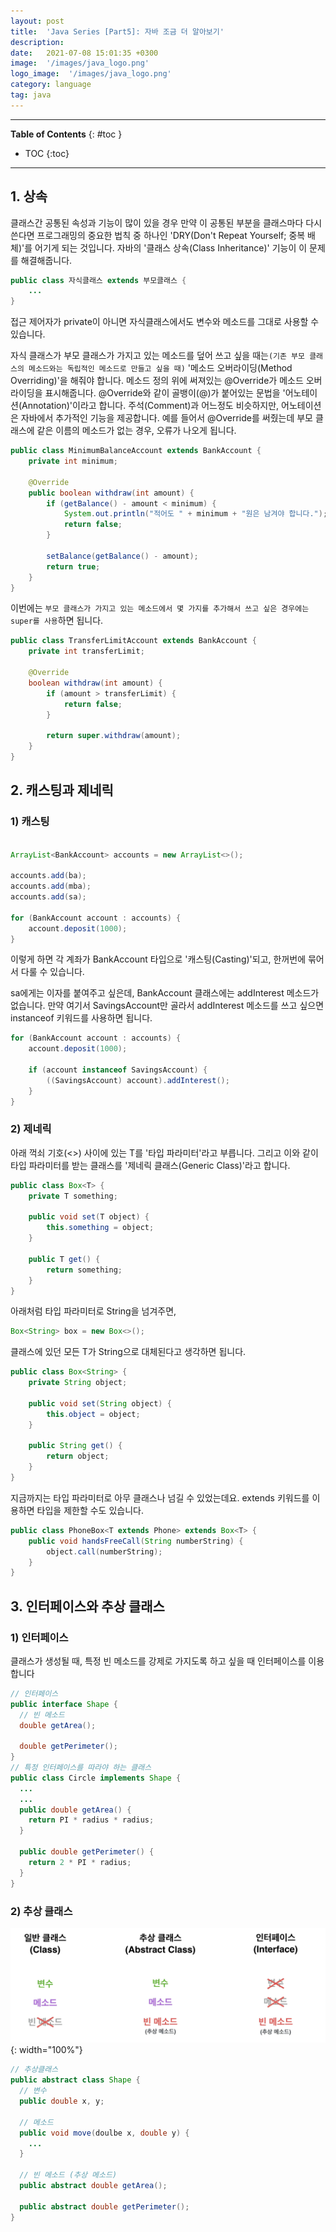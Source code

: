 ```yaml
---
layout: post
title:  'Java Series [Part5]: 자바 조금 더 알아보기'
description: 
date:   2021-07-08 15:01:35 +0300
image:  '/images/java_logo.png'
logo_image:  '/images/java_logo.png'
category: language
tag: java
---
```

---

**Table of Contents**
{: #toc }
*  TOC
{:toc}

---


## 1. 상속  

클래스간 공통된 속성과 기능이 많이 있을 경우 만약 이 공통된 부분을 클래스마다 다시 쓴다면 프로그래밍의 중요한 법칙 중 하나인 'DRY(Don't Repeat Yourself; 중복 배체)'를 어기게 되는 것입니다. 자바의 '클래스 상속(Class Inheritance)' 기능이 이 문제를 해결해줍니다.  

```java
public class 자식클래스 extends 부모클래스 {
    ...
}
```

접근 제어자가 private이 아니면 자식클래스에서도 변수와 메소드를 그대로 사용할 수 있습니다.  

자식 클래스가 부모 클래스가 가지고 있는 메소드를 덮어 쓰고 싶을 때는`(기존 부모 클래스의 메소드와는 독립적인 메소드로 만들고 싶을 때)` '메소드 오버라이딩(Method Overriding)'을 해줘야 합니다. 메소드 정의 위에 써져있는 @Override가 메소드 오버라이딩을 표시해줍니다. @Override와 같이 골뱅이(@)가 붙어있는 문법을 '어노테이션(Annotation)'이라고 합니다. 주석(Comment)과 어느정도 비슷하지만, 어노테이션은 자바에서 추가적인 기능을 제공합니다. 예를 들어서 @Override를 써줬는데 부모 클래스에 같은 이름의 메소드가 없는 경우, 오류가 나오게 됩니다.  

```java
public class MinimumBalanceAccount extends BankAccount {
    private int minimum;

    @Override
    public boolean withdraw(int amount) {
        if (getBalance() - amount < minimum) {
            System.out.println("적어도 " + minimum + "원은 남겨야 합니다.");
            return false;
        }

        setBalance(getBalance() - amount);
        return true;
    }
}
```  

이번에는 `부모 클래스가 가지고 있는 메소드에서 몇 가지를 추가해서 쓰고 싶은 경우에는 super를 사용`하면 됩니다.

```java
public class TransferLimitAccount extends BankAccount {
    private int transferLimit;

    @Override
    boolean withdraw(int amount) {
        if (amount > transferLimit) {
            return false;
        }

        return super.withdraw(amount);
    }
}  
```


## 2. 캐스팅과 제네릭

### 1) 캐스팅  

```java

ArrayList<BankAccount> accounts = new ArrayList<>();

accounts.add(ba);
accounts.add(mba);
accounts.add(sa);

for (BankAccount account : accounts) {
    account.deposit(1000);
}
```  
이렇게 하면 각 계좌가 BankAccount 타입으로 '캐스팅(Casting)'되고, 한꺼번에 묶어서 다룰 수 있습니다.  

sa에게는 이자를 붙여주고 싶은데, BankAccount 클래스에는 addInterest 메소드가 없습니다. 만약 여기서 SavingsAccount만 골라서 addInterest 메소드를 쓰고 싶으면 instanceof 키워드를 사용하면 됩니다.  

```java
for (BankAccount account : accounts) {
    account.deposit(1000);

    if (account instanceof SavingsAccount) {
        ((SavingsAccount) account).addInterest();
    }
}
```

### 2) 제네릭  

아래 꺽쇠 기호(<>) 사이에 있는 T를 '타입 파라미터'라고 부릅니다. 그리고 이와 같이 타입 파라미터를 받는 클래스를 '제네릭 클래스(Generic Class)'라고 합니다.  

```java
public class Box<T> {
    private T something;

    public void set(T object) { 
        this.something = object;
    }

    public T get() {
        return something;
    }
}
```

아래처럼 타입 파라미터로 String을 넘겨주면,  

```java
Box<String> box = new Box<>();
```  

클래스에 있던 모든 T가 String으로 대체된다고 생각하면 됩니다.  

```java
public class Box<String> {
    private String object;

    public void set(String object) {
        this.object = object;
    }

    public String get() {
        return object;
    }
}
```

지금까지는 타입 파라미터로 아무 클래스나 넘길 수 있었는데요. extends 키워드를 이용하면 타입을 제한할 수도 있습니다.  

```java
public class PhoneBox<T extends Phone> extends Box<T> {
    public void handsFreeCall(String numberString) {
        object.call(numberString);
    }
}
```


## 3. 인터페이스와 추상 클래스

### 1) 인터페이스

클래스가 생성될 때, 특정 빈 메소드를 강제로 가지도록 하고 싶을 때 인터페이스를 이용합니다  

```java
// 인터페이스
public interface Shape {
  // 빈 메소드
  double getArea();

  double getPerimeter();
}
// 특정 인터페이스를 따라야 하는 클래스
public class Circle implements Shape {
  ...
  ...
  public double getArea() {
    return PI * radius * radius;
  }

  public double getPerimeter() {
    return 2 * PI * radius;
  }
}
```  

### 2) 추상 클래스  

![](/images/java_3.png){: width="100%"}  

```java
// 추상클래스
public abstract class Shape {
  // 변수
  public double x, y;

  // 메소드
  public void move(doulbe x, double y) {
    ...
  }

  // 빈 메소드 (추상 메소드)
  public abstract double getArea();

  public abstract double getPerimeter();
}

```
